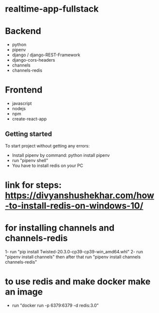 # realtime-app-fullstack

# Backend

- python
- pipenv
- django / django-REST-Framework
- django-cors-headers
- channels
- channels-redis

# Frontend

- javascript
- nodejs
- npm
- create-react-app

## Getting started

To start project without getting any errors:

- Install pipenv by command: python install pipenv
- run "pipenv shell"
- You have to install redis on your PC

# link for steps: https://divyanshushekhar.com/how-to-install-redis-on-windows-10/

# for installing channels and channels-redis

1- run "pip install Twisted-20.3.0-cp39-cp39-win_amd64.whl"
2- run "pipenv install channels" then after that run "pipenv install channels channels-redis"

# to use redis and make docker make an image

- run "docker run -p 6379:6379 -d redis:3.0"
